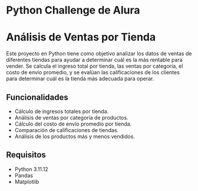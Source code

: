 # Python Challenge de Alura

# Análisis de Ventas por Tienda

Este proyecto en Python tiene como objetivo analizar los datos de ventas de diferentes tiendas para ayudar a determinar cuál es la más rentable para vender. Se calcula el ingreso total por tienda, las ventas por categoría, el costo de envío promedio, y se evalúan las calificaciones de los clientes para determinar cuál es la tienda más adecuada para operar.

## Funcionalidades

- Cálculo de ingresos totales por tienda.
- Análisis de ventas por categoría de productos.
- Cálculo del costo de envío promedio por tienda.
- Comparación de calificaciones de tiendas.
- Análisis de los productos más y menos vendidos.

## Requisitos

- Python 3.11.12
- Pandas
- Matplotlib
